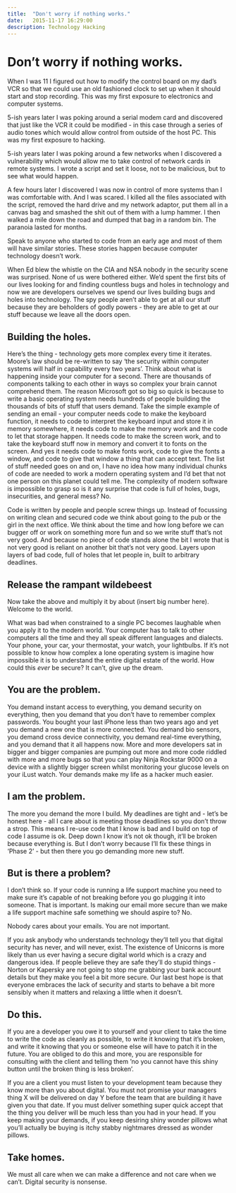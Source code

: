 ```yaml
---
title:  "Don't worry if nothing works."
date:   2015-11-17 16:29:00
description: Technology Hacking
---
```


# Don’t worry if nothing works.

When I was 11 I figured out how to modify the control board on my dad’s VCR so that we could use an old fashioned clock to set up when it should start and stop recording. This was my first exposure to electronics and computer systems.

5-ish years later I was poking around a serial modem card and discovered that just like the VCR it could be modified - in this case through a series of audio tones which would allow control from outside of the host PC. This was my first exposure to hacking.

5-ish years later I was poking around a few networks when I discovered a vulnerability which would allow me to take control of network cards in remote systems. I wrote a script and set it loose, not to be malicious, but to see what would happen.

A few hours later I discovered I was now in control of more systems than I was comfortable with. And I was scared. I killed all the files associated with the script, removed the hard drive and my network adaptor, put them all in a canvas bag and smashed the shit out of them with a lump hammer. I then walked a mile down the road and dumped that bag in a random bin. The paranoia lasted for months.

Speak to anyone who started to code from an early age and most of them will have similar stories. These stories happen because computer technology doesn’t work.

When Ed blew the whistle on the CIA and NSA nobody in the security scene was surprised. None of us were bothered either.  We’d spent the first bits of our lives looking for and finding countless bugs and holes in technology and now we are developers ourselves we spend our lives building bugs and holes into technology. The spy people aren’t able to get at all our stuff because they are beholders of godly powers - they are able to get at our stuff because we leave all the doors open.

## Building the holes.

Here’s the thing - technology gets more complex every time it iterates. Moore’s law should be re-written to say ‘the security within computer systems will half in capability every two years’. Think about what is happening inside your computer for a second. There are thousands of components talking to each other in ways so complex your brain cannot comprehend them. The reason Microsoft got so big so quick is because to write a basic operating system needs hundreds of people building the thousands of bits of stuff that users demand. Take the simple example of sending an email - your computer needs code to make the keyboard function, it needs to code to interpret the keyboard input and store it in memory somewhere, it needs code to make the memory work and the code to let that storage happen. It needs code to make the screen work, and to take the keyboard stuff now in memory and convert it to fonts on the screen. And yes it needs code to make fonts work, code to give the fonts a window, and code to give that window a thing that can accept text. The list of stuff needed goes on and on, I have no idea how many individual chunks of code are needed to work a modern operating system and I’d bet that not one person on this planet could tell me. The complexity of modern software is impossible to grasp so is it any surprise that code is full of holes, bugs, insecurities, and general mess? No.

Code is written by people and people screw things up. Instead of focussing on writing clean and secured code we think about going to the pub or the girl in the next office. We think about the time and how long before we can bugger off or work on something more fun and so we write stuff that’s not very good. And because no piece of code stands alone the bit I wrote that is not very good is reliant on another bit that’s not very good. Layers upon layers of bad code, full of holes that let people in, built to arbitrary deadlines.

## Release the rampant wildebeest

Now take the above and multiply it by about (insert big number here). Welcome to the world.

What was bad when constrained to a single PC becomes laughable when you apply it to the modern world. Your computer has to talk to other computers all the time and they all speak different languages and dialects. Your phone, your car, your thermostat, your watch, your lightbulbs. If it’s not possible to know how complex a lone operating system is imagine how impossible it is to understand the entire digital estate of the world. How could this *ever* be secure? It can’t, give up the dream.

## You are the problem.

You demand instant access to everything, you demand security on everything, then you demand that you don’t have to remember complex passwords. You bought your last iPhone less than two years ago and yet you demand a new one that is more connected. You demand bio sensors, you demand cross device connectivity, you demand real-time everything, and you demand that it all happens now. More and more developers sat in bigger and bigger companies are pumping out more and more code riddled with more and more bugs so that you can play Ninja Rockstar 9000 on a device with a slightly bigger screen whilst monitoring your glucose levels on your iLust watch. Your demands make my life as a hacker much easier.

## I am the problem.

The more you demand the more I build. My deadlines are tight and - let’s be honest here - all I care about is meeting those deadlines so you don’t throw a strop. This means I re-use code that I know is bad and I build on top of code I assume is ok. Deep down I know it’s not ok though, it’ll be broken because everything is. But I don’t worry because I’ll fix these things in ‘Phase 2’ - but then there you go demanding more new stuff.

## But is there a problem?

I don’t think so. If your code is running a life support machine you need to make sure it’s capable of not breaking before you go plugging it into someone. That is important. Is making our email more secure than we make a life support machine safe something we should aspire to? No.

Nobody cares about your emails. You are not important.

If you ask anybody who understands technology they’ll tell you that digital security has never, and will never, exist. The existence of Unicorns is more likely than us ever having a secure digital world which is a crazy and dangerous idea. If people believe they are safe they’ll do stupid things - Norton or Kapersky are not going to stop me grabbing your bank account details but they make you feel a bit more secure. Our last best hope is that everyone embraces the lack of security and starts to behave a bit more sensibly when it matters and relaxing a little when it doesn’t.

## Do this.

If you are a developer you owe it to yourself and your client to take the time to write the code as cleanly as possible, to write it knowing that it’s broken, and write it knowing that you or someone else will have to patch it in the future. You are obliged to do this and more, you are responsible for consulting with the client and telling them ’no you cannot have this shiny button until the broken thing is less broken’.

If you are a client you must listen to your development team because they know more than you about digital. You must not promise your managers thing X will be delivered on day Y before the team that are building it have given you that date. If you must deliver something super quick accept that the thing you deliver will be much less than you had in your head. If you keep making your demands, if you keep desiring shiny wonder pillows what you’ll actually be buying is itchy stabby nightmares dressed as wonder pillows.

## Take homes.

We must all care when we can make a difference and not care when we can’t.
Digital security is nonsense.




